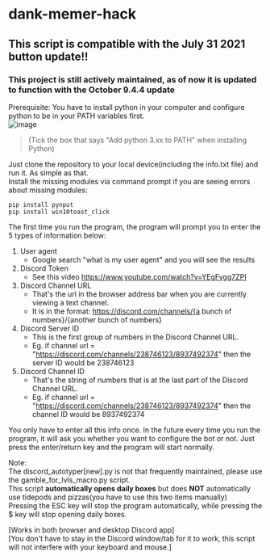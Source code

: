 # dank-memer-hack
## This script is compatible with the July 31 2021 button update!!
### This project is still actively maintained, as of now it is updated to function with the October 9.4.4 update
Prerequisite: You have to install python in your computer and configure python to be in your PATH variables first.\
![image](https://user-images.githubusercontent.com/82577844/135723075-b9ce055d-6e37-4c8e-8169-6e3838b059a6.png)
> (Tick the box that says "Add python 3.xx to PATH" when installing Python)

Just clone the repository to your local device(including the info.txt file) and run it. As simple as that.\
Install the missing modules via command prompt if you are seeing errors about missing modules:
```
pip install pynput
pip install win10toast_click
```

The first time you run the program, the program will prompt you to enter the 5 types of information below:
1. User agent
   - Google search "what is my user agent" and you will see the results
2. Discord Token
   - See this video https://www.youtube.com/watch?v=YEgFvgg7ZPI 
3. Discord Channel URL
   - That's the url in the browser address bar when you are currently viewing a text channel.
   - It is in the format: https://discord.com/channels/{a bunch of numbers}/{another bunch of numbers}
4. Discord Server ID
   - This is the first group of numbers in the Discord Channel URL.
   - Eg. if channel url = "https://discord.com/channels/238746123/8937492374" then the server ID would be 238746123
5. Discord Channel ID
   - That's the string of numbers that is at the last part of the Discord Channel URL.
   - Eg. if channel url = "https://discord.com/channels/238746123/8937492374" then the channel ID would be 8937492374

You only have to enter all this info once. In the future every time you run the program, it will ask you whether you want to configure the bot or not. Just press the enter/return key and the program will start normally.

Note:\
The discord_autotyper\[new\].py is not that frequently maintained, please use the gamble_for_lvls_macro.py script.\
This script **automatically opens daily boxes** but does **NOT** automatically use tidepods and pizzas(you have to use this two items manually)\
Pressing the ESC key will stop the program automatically, while pressing the $ key will stop opening daily boxes.

\[Works in both browser and desktop Discord app\]\
\[You don't have to stay in the Discord window/tab for it to work, this script will not interfere with your keyboard and mouse.\]
